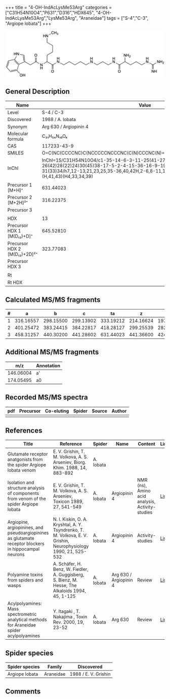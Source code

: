 +++
title = "4-OH-IndAcLysMe53Arg"
categories = ["C31H54N10O4","P631","D316","HDX645",
"4-OH-IndAcLysMe53Arg","LysMe53Arg",
"Araneidae"]
tags = ["S-4","C-3",
"Argiope lobata"]
+++

![](/img/4-OH-IndAcLysMe53Arg.png)

## General Description

| Name                         | Value                  |
|------------------------------|------------------------|
| Level                        | S-4 / C-3              |
| Discovered                   | 1988 / A. lobata       |
| Synonym                      | Arg 630 / Argiopinin 4 |
| Molecular formula            | C₃₁H₅₄N₁₀O₄            |
| CAS                          | 117233-43-9            |
| SMILES | O=C(NC(CCCCNC)C(NCCCCCNCCCNC(C(N)CCCNC(N)=N)=O)=O)CC1=CNC2=C1C(O)=CC=C2  |
| InChI  | InChI=1S/C31H54N10O4/c1-35-14-6-3-11-25(41-27(43)20-22-21-40-24-12-7-13-26(42)28(22)24)30(45)38-17-5-2-4-15-36-16-9-19-37-29(44)23(32)10-8-18-39-31(33)34/h7,12-13,21,23,25,35-36,40,42H,2-6,8-11,14-20,32H2,1H3,(H,37,44)(H,38,45)(H,41,43)(H4,33,34,39)  |
|                              |                        |
| Precursor 1 [M+H]⁺           | 631.44023              |
| Precursor 2 [M+2H]²⁺         | 316.22375              |
| Precursor 3                  |                        |
|                              |                        |
| HDX                          | 13                     |
| Precursor HDX 1 [M(D₁₃)+D]⁺   | 645.52810              |
| Precursor HDX 2 [M(D₁₃)+2D]²⁺ | 323.77083              |
| Precursor HDX 3              |                        |
|                              |                        |
| Rt                           |                        |
| Rt HDX                       |                        |

## Calculated MS/MS fragments

| # | a         | b         | c         | ta        | z         | y         | tz        |
|---|-----------|-----------|-----------|-----------|-----------|-----------|-----------|
| 1 | 316.16557 | 298.15500 | 299.13902 | 333.19212 | 214.16624 | 197.13969 | 231.19279 |
| 2 | 401.25472 | 383.24415 | 384.22817 | 418.28127 | 299.25539 | 282.22884 | 316.28194 |
| 3 | 458.31257 | 440.30200 | 441.28602 | 631.44023 | 441.36600 | 424.33945 | 458.39255 |

## Additional MS/MS fragments

| m/z       | Annotation |
|-----------|------------|
| 146.06004    | a'   |
| 174.05495    | a0   |

## Recorded MS/MS spectra

| pdf | Precursor | Co-eluting | Spider | Source | Author |
|-----|-----------|------------|--------|--------|--------|
|     |           |            |        |        |        |

## References

| Title                                                                                                 | Reference                                                                                                       | Spider    | Name                   | Content                                         | Link                                                                        |
|-------------------------------------------------------------------------------------------------------|-----------------------------------------------------------------------------------------------------------------|-----------|------------------------|-------------------------------------------------|-----------------------------------------------------------------------------|
| Glutamate receptor anatgonists from the spider Argiope lobata venom                                   | E. V. Grishin, T. M. Volkova, A. S. Arseniev, Biorg. Khim. 1988, 14, 883-892                                    | A. lobata |                        |                                                 |                                                                 |
| Isolation and structure analysis of components from venom of the spider Argiope lobata                | E. V. Grishin, T. M. Volkova, A. S. Arseniev, Toxicon 1989, 27, 541-549                                         | A. lobata | Argiopinin 4           | NMR (ns), Amino acid analysis, Activity-studies | [Link](https://www.sciencedirect.com/science/article/pii/0041010189901153)  |
| Argiopine, argiopinines, and pseudoargiopinines as glutamate receptor blockers in hippocampal neurons | N. I. Kiskin, O. A. Kryshtal, A. Y. Tsyndrenko, T. M. Volkova, E. V. Grishin, Neurophysiology 1990, 21, 525-532 | A. lobata | Argiopinin 4           | Activity-studies                                | [Link](https://link.springer.com/article/10.1007/BF01051949)                |
| Polyamine toxins from spiders and wasps                                                               | A. Schäfer, H. Benz, W. Fiedler, A. Guggisberg, S. Bienz, M. Hesse, The Alkaloids 1994, 45, 1-125               | A. lobata | Arg 630 / Argiopinin 4 | Review                                          | [Link](https://www.sciencedirect.com/science/article/pii/S009995980860276X) |
| Acylpolyamines: Mass spectrometric analytical methods for Araneidae spider acylpolyamines             | Y. Itagaki , T. Nakajima , Toxin Rev. 2000, 19, 23-52                                                           | A. lobata | Arg 630                | Review                                          | [Link](https://www.tandfonline.com/doi/abs/10.1081/TXR-100100314)           |

## Spider species

| Spider species | Family    | Discovered           |
|----------------|-----------|----------------------|
| Argiope lobata | Araneidae | 1988 / E. V. Grishin |

## Comments